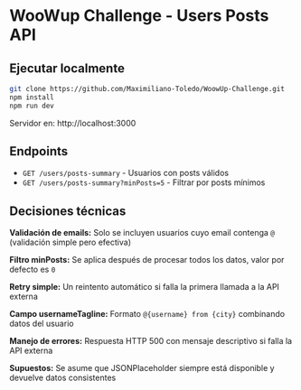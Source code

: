 # WooWup Challenge - Users Posts API

## Ejecutar localmente

```bash
git clone https://github.com/Maximiliano-Toledo/WoowUp-Challenge.git
npm install
npm run dev
```

Servidor en: http://localhost:3000

## Endpoints

- `GET /users/posts-summary` - Usuarios con posts válidos
- `GET /users/posts-summary?minPosts=5` - Filtrar por posts mínimos  

## Decisiones técnicas

**Validación de emails:** Solo se incluyen usuarios cuyo email contenga `@` (validación simple pero efectiva)

**Filtro minPosts:** Se aplica después de procesar todos los datos, valor por defecto es `0`

**Retry simple:** Un reintento automático si falla la primera llamada a la API externa

**Campo usernameTagline:** Formato `@{username} from {city}` combinando datos del usuario

**Manejo de errores:** Respuesta HTTP 500 con mensaje descriptivo si falla la API externa

**Supuestos:** Se asume que JSONPlaceholder siempre está disponible y devuelve datos consistentes